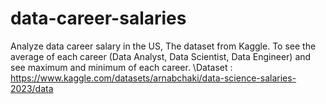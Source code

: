 # data-career-salaries
  Analyze data career salary in the US, The dataset from Kaggle. To see the average of each career (Data Analyst, Data Scientist, Data Engineer) and see maximum and minimum of each career. 
\Dataset : https://www.kaggle.com/datasets/arnabchaki/data-science-salaries-2023/data
